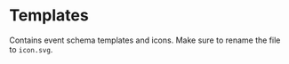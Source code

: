 # Templates
Contains event schema templates and icons. Make sure to rename the file to ```icon.svg```.